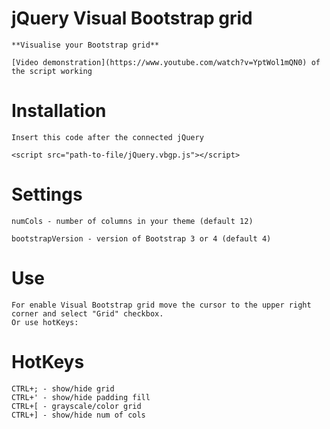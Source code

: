 # jQuery Visual Bootstrap grid

	**Visualise your Bootstrap grid**

	[Video demonstration](https://www.youtube.com/watch?v=YptWol1mQN0) of the script working

	
# Installation

	Insert this code after the connected jQuery

	<script src="path-to-file/jQuery.vbgp.js"></script>

	
# Settings
	
	numCols - number of columns in your theme (default 12)

	bootstrapVersion - version of Bootstrap 3 or 4 (default 4)

# Use

	For enable Visual Bootstrap grid move the cursor to the upper right corner and select "Grid" checkbox.
	Or use hotKeys:
	
# HotKeys

	CTRL+; - show/hide grid
	CTRL+' - show/hide padding fill
	CTRL+[ - grayscale/color grid
	CTRL+] - show/hide num of cols
